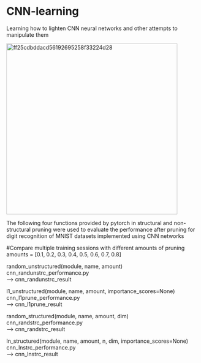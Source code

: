 # CNN-learning
Learning how to lighten CNN neural networks and other attempts to manipulate them

<img width="446" alt="ff25cdbddacd56192695258f33224d28" src="https://github.com/XAnoobb/CNN-learning/assets/63050109/dcc3a7ab-da41-4b50-af60-6be960b4b878">

The following four functions provided by pytorch in structural and non-structural pruning were used to evaluate the performance after pruning for digit recognition of MNIST datasets implemented using CNN networks

#Compare multiple training sessions with different amounts of pruning   
amounts = [0.1, 0.2, 0.3, 0.4, 0.5, 0.6, 0.7, 0.8]  

random_unstructured(module, name, amount)  
cnn_randunstrc_performance.py   
--> cnn_randunstrc_result  

l1_unstructured(module, name, amount, importance_scores=None)  
cnn_l1prune_performance.py   
--> cnn_l1prune_result  

random_structured(module, name, amount, dim)  
cnn_randstrc_performance.py   
--> cnn_randstrc_result  

ln_structured(module, name, amount, n, dim, importance_scores=None)  
cnn_lnstrc_performance.py   
--> cnn_lnstrc_result  
